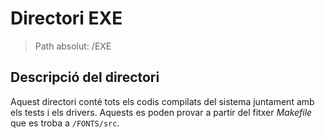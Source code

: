 # Directori EXE

> Path absolut: /EXE

## Descripció del directori
Aquest directori conté tots els codis compilats del sistema juntament amb els tests i els drivers. Aquests es poden
provar a partir del fitxer *Makefile* que es troba a `/FONTS/src`.